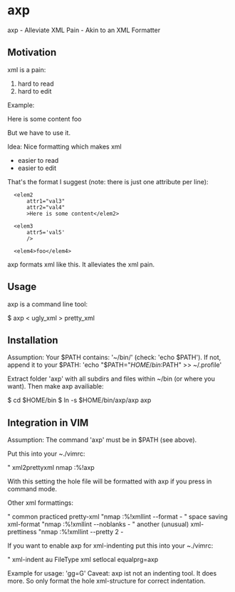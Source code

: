 # axp

axp - Alleviate XML Pain - Akin to an XML Formatter

## Motivation

xml is a pain:
 1. hard to read
 2. hard to edit

Example:

  <?xml version="1.0" encoding="utf-8"?>
  <elem1 attr3="val1" attr4="val2">
      <elem2 attr1="val3" attr2="val4">Here is some content</elem2>
      <elem3 attr5='val5'/>
      <elem4>foo</elem4>
  </elem1>

But we have to use it.

Idea: Nice formatting which makes xml
 * easier to read
 * easier to edit

That's the format I suggest (note: there is just one attribute per line):

  <?xml version="1.0" encoding="utf-8"?>
  
  <elem1
      attr3="val1"
      attr4="val2"
      >
  
      <elem2
          attr1="val3"
          attr2="val4"
          >Here is some content</elem2>
  
      <elem3
          attr5='val5'
          />
  
      <elem4>foo</elem4>
  
  </elem1>

axp formats xml like this. It alleviates the xml pain.


## Usage

axp is a command line tool:

  $ axp < ugly_xml > pretty_xml


## Installation

Assumption: Your $PATH contains: '~/bin/' (check: 'echo $PATH').
If not, append it to your $PATH: 'echo "$PATH="$HOME/bin:$PATH" >> ~/.profile'

Extract folder 'axp' with all subdirs and files within ~/bin (or where you
want). Then make axp availiable:

  $ cd $HOME/bin
  $ ln -s $HOME/bin/axp/axp axp


## Integration in VIM

Assumption: The command 'axp' must be in $PATH (see above).

Put this into your ~./vimrc:

  " xml2prettyxml
  nmap <F5> :%!axp<CR>

With this setting the hole file will be formatted with axp if you press <F5> in
command mode.

Other xml formattings:

  " common practiced pretty-xml
  "nmap <F6> :%!xmllint --format -<CR>
  " space saving xml-format
  "nmap <F7> :%!xmllint --noblanks -<CR>
  " another (unusual) xml-prettiness
  "nmap <F8> :%!xmllint --pretty 2 -<CR>

If you want to enable axp for xml-indenting put this into your ~./vimrc:

  " xml-indent
  au FileType xml setlocal equalprg=axp

Example for usage: 'gg=G'
Caveat: axp ist not an indenting tool. It does more. So only format the hole
xml-structure for correct indentation.
